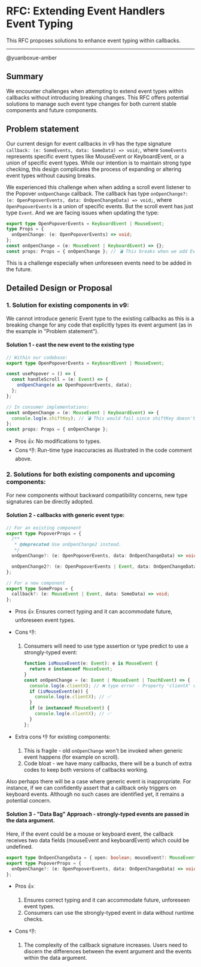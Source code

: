 # RFC: Extending Event Handlers Event Typing

This RFC proposes solutions to enhance event typing within callbacks.

---

@yuanboxue-amber

## Summary

We encounter challenges when attempting to extend event types within callbacks without introducing breaking changes. This RFC offers potential solutions to manage such event type changes for both current stable components and future components.

## Problem statement

Our current design for event callbacks in v9 has the type signature `callback: (e: SomeEvents, data: SomeData) => void;`, where `SomeEvents` represents specific event types like MouseEvent or KeyboardEvent, or a union of specific event types. While our intention is to maintain strong type checking, this design complicates the process of expanding or altering event types without causing breaks.

We experienced this challenge when when adding a scroll event listener to the Popover `onOpenChange` callback. The callback has type `onOpenChange?: (e: OpenPopoverEvents, data: OnOpenChangeData) => void;`, where `OpenPopoverEvents` is a union of specific events. But the scroll event has just type `Event`. And we are facing issues when updating the type:

```ts
export type OpenPopoverEvents = KeyboardEvent | MouseEvent;
type Props = {
  onOpenChange: (e: OpenPopoverEvents) => void;
};
const onOpenChange = (e: MouseEvent | KeyboardEvent) => {};
const props: Props = { onOpenChange }; // 💣 This breaks when we add Event to OpenPopoverEvents. The error: '(e: MouseEvent | KeyboardEvent) => void' is not assignable to type '(e: OpenPopoverEvents) => void'.
```

This is a challenge especially when unforeseen events need to be added in the future.

## Detailed Design or Proposal

### 1. Solution for existing components in v9:

We cannot introduce generic Event type to the existing callbacks as this is a breaking change for any code that explicitly types its event argument (as in the example in "Problem statement").

#### Solution 1 - cast the new event to the existing type

```ts
// Within our codebase:
export type OpenPopoverEvents = KeyboardEvent | MouseEvent;

const usePopover = () => {
  const handleScroll = (e: Event) => {
    onOpenChange(e as OpenPopoverEvents, data);
  };
};

// In consumer implementations:
const onOpenChange = (e: MouseEvent | KeyboardEvent) => {
  console.log(e.shiftKey); // 💣 This would fail since shiftKey doesn't exist on 'Event'
};
const props: Props = { onOpenChange };
```

- Pros 👍: No modifications to types.
- Cons 👎: Run-time type inaccuracies as illustrated in the code comment above.

### 2. Solutions for both existing components and upcoming components:

For new components without backward compatibility concerns, new type signatures can be directly adopted.

#### Solution 2 - callbacks with generic event type:

```ts
// For an existing component
export type PopoverProps = {
  /**
   * @deprecated Use onOpenChange2 instead.
   */
  onOpenChange?: (e: OpenPopoverEvents, data: OnOpenChangeData) => void;

  onOpenChange2?: (e: OpenPopoverEvents | Event, data: OnOpenChangeData) => void;
};

// For a new component
export type SomeProps = {
  callback?: (e: MouseEvent | Event, data: SomeData) => void;
};
```

- Pros 👍: Ensures correct typing and it can accommodate future, unforeseen event types.
- Cons 👎:

  1. Consumers will need to use type assertion or type predict to use a strongly-typed event:

     ```ts
     function isMouseEvent(e: Event): e is MouseEvent {
       return e instanceof MouseEvent;
     }
     const onOpenChange = (e: Event | MouseEvent | TouchEvent) => {
       console.log(e.clientX); // ❌ type error - Property 'clientX' does not exist on type 'Event'
       if (isMouseEvent(e)) {
         console.log(e.clientX); // ✅
       }
       if (e instanceof MouseEvent) {
         console.log(e.clientX); // ✅
       }
     };
     ```

- Extra cons 👎 for existing components:
  1. This is fragile - old `onOpenChange` won't be invoked when generic event happens (for example on scroll).
  2. Code bloat - we have many callbacks, there will be a bunch of extra codes to keep both versions of callbacks working.

Also perhaps there will be a case where generic event is inappropriate. For instance, if we can confidently assert that a callback only triggers on keyboard events. Although no such cases are identified yet, it remains a potential concern.

#### Solution 3 - "Data Bag" Approach - strongly-typed events are passed in the data argument.

Here, if the event could be a mouse or keyboard event, the callback receives two data fields (mouseEvent and keyboardEvent) which could be undefined.

```ts
export type OnOpenChangeData = { open: boolean; mouseEvent?: MouseEvent; keyboardEvent?: KeyboardEvent };
export type PopoverProps = {
  onOpenChange?: (e: OpenPopoverEvents, data: OnOpenChangeData) => void;
};
```

- Pros 👍:

  1. Ensures correct typing and it can accommodate future, unforeseen event types.
  2. Consumers can use the strongly-typed event in data without runtime checks.

- Cons 👎:

  1. The complexity of the callback signature increases. Users need to discern the differences between the event argument and the events within the data argument.
